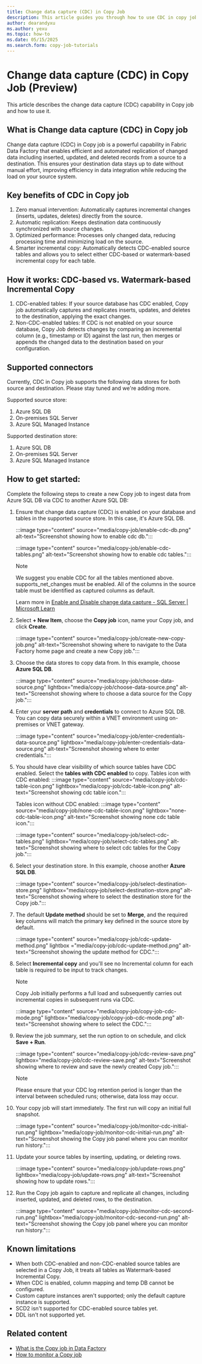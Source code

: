 ```yaml
---
title: Change data capture (CDC) in Copy Job
description: This article guides you through how to use CDC in copy job.
author: dearandyxu
ms.author: yexu
ms.topic: how-to
ms.date: 05/15/2025
ms.search.form: copy-job-tutorials 
---
```


# Change data capture (CDC) in Copy Job (Preview)

This article describes the change data capture (CDC) capability in Copy job and how to use it. 

## What is Change data capture (CDC) in Copy job

Change data capture (CDC) in Copy job is a powerful capability in Fabric Data Factory that enables efficient and automated replication of changed data including inserted, updated, and deleted records from a source to a destination. This ensures your destination data stays up to date without manual effort, improving efficiency in data integration while reducing the load on your source system. 

## Key benefits of CDC in Copy job 

1. Zero manual intervention: Automatically captures incremental changes (inserts, updates, deletes) directly from the source.   
1. Automatic replication: Keeps destination data continuously synchronized with source changes.  
1. Optimized performance: Processes only changed data, reducing processing time and minimizing load on the source. 
1. Smarter incremental copy: Automatically detects CDC-enabled source tables and allows you to select either CDC-based or watermark-based incremental copy for each table.

## How it works: CDC-based vs. Watermark-based Incremental Copy

1. CDC-enabled tables: If your source database has CDC enabled, Copy job automatically captures and replicates inserts, updates, and deletes to the destination, applying the exact changes.
1. Non-CDC-enabled tables: If CDC is not enabled on your source database, Copy Job detects changes by comparing an incremental column (e.g., timestamp or ID) against the last run, then merges or appends the changed data to the destination based on your configuration.

## Supported connectors

Currently, CDC in Copy job supports the following data stores for both source and destination. Please stay tuned and we're adding more.

Supported source store:
1. Azure SQL DB
1. On-premises SQL Server
1. Azure SQL Managed Instance

Supported destination store:
1. Azure SQL DB
1. On-premises SQL Server
1. Azure SQL Managed Instance

## How to get started:

Complete the following steps to create a new Copy job to ingest data from Azure SQL DB via CDC to another Azure SQL DB:

1. Ensure that change data capture (CDC) is enabled on your database and tables in the supported source store. In this case, it's Azure SQL DB.

   :::image type="content" source="media/copy-job/enable-cdc-db.png" alt-text="Screenshot showing how to enable cdc db.":::

   :::image type="content" source="media/copy-job/enable-cdc-tables.png" alt-text="Screenshot showing how to enable cdc tables.":::

   > [!NOTE]
   > We suggest you enable CDC for all the tables mentioned above.
   > supports_net_changes must be enabled.
   > All of the columns in the source table must be identified as captured columns as default.
   
   Learn more in [Enable and Disable change data capture - SQL Server | Microsoft Learn](sql/relational-databases/track-changes/enable-and-disable-change-data-capture-sql-server)
 
1. Select **+ New Item**, choose the **Copy job** icon,  name your Copy job, and click **Create**.

   :::image type="content" source="media/copy-job/create-new-copy-job.png" alt-text="Screenshot showing where to navigate to the Data Factory home page and create a new Copy job.":::
 
1. Choose the data stores to copy data from. In this example, choose **Azure SQL DB**. 

   :::image type="content" source="media/copy-job/choose-data-source.png" lightbox="media/copy-job/choose-data-source.png" alt-text="Screenshot showing where to choose a data source for the Copy job.":::

1. Enter your **server path** and **credentials** to connect to Azure SQL DB. You can copy data securely within a VNET environment using on-premises or VNET gateway. 

   :::image type="content" source="media/copy-job/enter-credentials-data-source.png" lightbox="media/copy-job/enter-credentials-data-source.png" alt-text="Screenshot showing where to enter credentials.":::

1. You should have clear visibility of which source tables have CDC enabled. Select the **tables with CDC enabled** to copy. 
    Tables icon with CDC enabled:
   :::image type="content" source="media/copy-job/cdc-table-icon.png" lightbox="media/copy-job/cdc-table-icon.png" alt-text="Screenshot showing cdc table icon.":::

    Tables icon without CDC enabled:
   :::image type="content" source="media/copy-job/none-cdc-table-icon.png" lightbox="none-cdc-table-icon.png" alt-text="Screenshot showing none cdc table icon.":::

   :::image type="content" source="media/copy-job/select-cdc-tables.png" lightbox="media/copy-job/select-cdc-tables.png" alt-text="Screenshot showing where to select cdc tables for the Copy job.":::

1. Select your destination store. In this example, choose another **Azure SQL DB**.

   :::image type="content" source="media/copy-job/select-destination-store.png" lightbox="media/copy-job/select-destination-store.png" alt-text="Screenshot showing where to select the destination store for the Copy job.":::

1. The default **Update method** should be set to **Merge**, and the required key columns will match the primary key defined in the source store by default. 

   :::image type="content" source="media/copy-job/cdc-update-method.png" lightbox ="media/copy-job/cdc-update-method.png" alt-text="Screenshot showing the update method for CDC.":::
   
1. Select **Incremental copy** and you'll see no Incremental column for each table is required to be input to track changes. 

   > [!NOTE]
   > Copy Job initially performs a full load and subsequently carries out incremental copies in subsequent runs via CDC.

   :::image type="content" source="media/copy-job/copy-job-cdc-mode.png" lightbox="media/copy-job/copy-job-cdc-mode.png" alt-text="Screenshot showing where to select the CDC.":::

1. Review the job summary, set the run option to on schedule, and click **Save + Run**.

   :::image type="content" source="media/copy-job/cdc-review-save.png" lightbox="media/copy-job/cdc-review-save.png" alt-text="Screenshot showing where to review and save the newly created Copy job.":::

   > [!NOTE]
   > Please ensure that your CDC log retention period is longer than the interval between scheduled runs; otherwise, data loss may occur. 

1. Your copy job will start immediately. The first run will copy an initial full snapshot.
  
   :::image type="content" source="media/copy-job/monitor-cdc-initial-run.png" lightbox="media/copy-job/monitor-cdc-initial-run.png" alt-text="Screenshot showing the Copy job panel where you can monitor run history.":::

1. Update your source tables by inserting, updating, or deleting rows.

    :::image type="content" source="media/copy-job/update-rows.png" lightbox="media/copy-job/update-rows.png" alt-text="Screenshot showing how to update rows.":::

1. Run the Copy job again to capture and replicate all changes, including inserted, updated, and deleted rows, to the destination.

   :::image type="content" source="media/copy-job/monitor-cdc-second-run.png" lightbox="media/copy-job/monitor-cdc-second-run.png" alt-text="Screenshot showing the Copy job panel where you can monitor run history.":::


## Known limitations
- When both CDC-enabled and non-CDC-enabled source tables are selected in a Copy Job, it treats all tables as Watermark-based Incremental Copy.
- When CDC is enabled, column mapping and temp DB cannot be configured.
- Custom capture instances aren't supported; only the default capture instance is supported.
- SCD2 isn't supported for CDC-enabled source tables yet.
- DDL isn't not supported yet.

## Related content

- [What is the Copy job in Data Factory](what-is-copy-job.md)
- [How to monitor a Copy job](monitor-copy-job.md)

